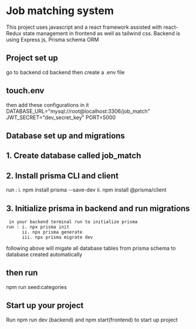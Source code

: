 # Job matching system
This project uses javascript and a react framework assisted with react-Redux state management in frontend as well as tailwind css.
Backend is using Express js, Prisma schema ORM

## Project set up 
go to backend 
cd backend then create a .env file

## touch.env
then add these configurations in it 
DATABASE_URL="mysql://root@localhost:3306/job_match"
JWT_SECRET="dev_secret_key"
PORT=5000

## Database set up and migrations
## 1. Create database called job_match
## 2. Install prisma CLI and client
  run : i. npm install prisma --save-dev
        ii. npm install @prisma/client

## 3. Initialize prisma in backend and run migrations
     in your backend terminal run to initialize prisma
    run : i. npx prisma init
          ii. npx prisma generate
          iii. npx prisma migrate dev
following above will migate all database tables from prisma schema to database created automatically

## then run 
npm run seed:categories


## Start up your project
Run npm run dev (backend) and npm start(frontend)
to start up project

